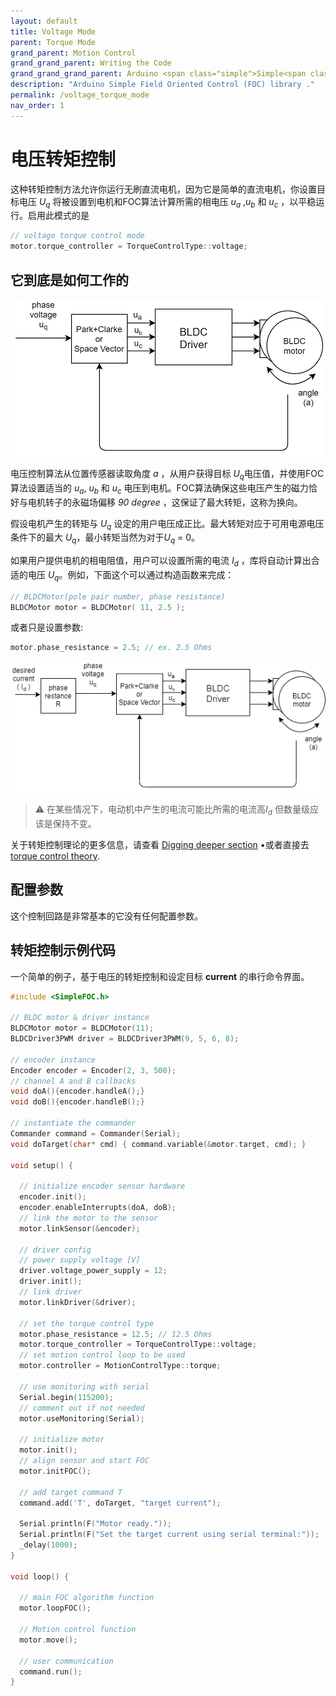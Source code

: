 ```yaml
---
layout: default
title: Voltage Mode
parent: Torque Mode
grand_parent: Motion Control
grand_grand_parent: Writing the Code
grand_grand_grand_parent: Arduino <span class="simple">Simple<span class="foc">FOC</span>library</span>
description: "Arduino Simple Field Oriented Control (FOC) library ."
permalink: /voltage_torque_mode
nav_order: 1
---
```


# 电压转矩控制
这种转矩控制方法允许你运行无刷直流电机，因为它是简单的直流电机，你设置目标电压 <i>U<sub>q</sub></i> 将被设置到电机和FOC算法计算所需的相电压 <i>u<sub>a</sub></i> ,<i>u<sub>b</sub></i> 和 <i>u<sub>c</sub></i> ，以平稳运行。启用此模式的是

```cpp
// voltage torque control mode
motor.torque_controller = TorqueControlType::voltage;
```
## 它到底是如何工作的
 <a name="foc_image"></a><img src="extras/Images/voltage_loop.png" class="width40">

电压控制算法从位置传感器读取角度 <i>a</i> ，从用户获得目标 <i>U<sub>q</sub></i>电压值，并使用FOC算法设置适当的 <i>u<sub>a</sub></i>, <i>u<sub>b</sub></i> 和 <i>u<sub>c</sub></i> 电压到电机。FOC算法确保这些电压产生的磁力恰好与电机转子的永磁场偏移 <i>90 degree</i> ，这保证了最大转矩，这称为换向。

假设电机产生的转矩与 <i>U<sub>q</sub></i> 设定的用户电压成正比。最大转矩对应于可用电源电压条件下的最大 <i>U<sub>q</sub></i>，最小转矩当然为对于<i>U<sub>q</sub></i> = 0。

如果用户提供电机的相电阻值，用户可以设置所需的电流 <i>I<sub>d</sub></i> ，库将自动计算出合适的电压 <i>U<sub>q</sub></i>。例如，下面这个可以通过构造函数来完成：

```cpp
// BLDCMotor(pole pair number, phase resistance)
BLDCMotor motor = BLDCMotor( 11, 2.5 );
```
或者只是设置参数:
```cpp
motor.phase_resistance = 2.5; // ex. 2.5 Ohms
```

<a name="foc_image"></a><img src="extras/Images/voltage_mode.png" class="width50">

<blockquote class="warning">
⚠️ 在某些情况下，电动机中产生的电流可能比所需的电流高<i>I<sub>d</sub></i> 但数量级应该是保持不变。
</blockquote>


关于转矩控制理论的更多信息，请查看 [Digging deeper section](digging_deeper) •或者直接去 [torque control theory](voltage_torque_control).

## 配置参数
这个控制回路是非常基本的它没有任何配置参数。

## 转矩控制示例代码
一个简单的例子，基于电压的转矩控制和设定目标 **current** 的串行命令界面。

```cpp
#include <SimpleFOC.h>

// BLDC motor & driver instance
BLDCMotor motor = BLDCMotor(11);
BLDCDriver3PWM driver = BLDCDriver3PWM(9, 5, 6, 8);

// encoder instance
Encoder encoder = Encoder(2, 3, 500);
// channel A and B callbacks
void doA(){encoder.handleA();}
void doB(){encoder.handleB();}

// instantiate the commander
Commander command = Commander(Serial);
void doTarget(char* cmd) { command.variable(&motor.target, cmd); }

void setup() { 
  
  // initialize encoder sensor hardware
  encoder.init();
  encoder.enableInterrupts(doA, doB); 
  // link the motor to the sensor
  motor.linkSensor(&encoder);

  // driver config
  // power supply voltage [V]
  driver.voltage_power_supply = 12;
  driver.init();
  // link driver
  motor.linkDriver(&driver);

  // set the torque control type
  motor.phase_resistance = 12.5; // 12.5 Ohms
  motor.torque_controller = TorqueControlType::voltage;
  // set motion control loop to be used
  motor.controller = MotionControlType::torque;

  // use monitoring with serial 
  Serial.begin(115200);
  // comment out if not needed
  motor.useMonitoring(Serial);

  // initialize motor
  motor.init();
  // align sensor and start FOC
  motor.initFOC();

  // add target command T
  command.add('T', doTarget, "target current");

  Serial.println(F("Motor ready."));
  Serial.println(F("Set the target current using serial terminal:"));
  _delay(1000);
}

void loop() {

  // main FOC algorithm function
  motor.loopFOC();

  // Motion control function
  motor.move();

  // user communication
  command.run();
}
```